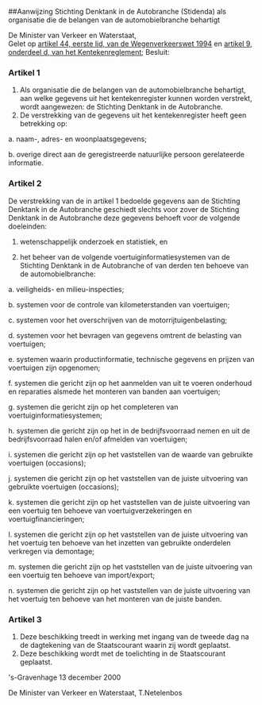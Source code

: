 <meta http-equiv='Content-Type' content='text/html; charset=utf-8' />

##Aanwijzing Stichting Denktank in de Autobranche (Stidenda) als organisatie die de belangen van de automobielbranche behartigt

De Minister van Verkeer en Waterstaat,  
Gelet op [artikel 44, eerste lid, van de Wegenverkeerswet 1994](../../../../../../../../../../../../wet/wegenverkeerswet/1994/BWBR0006622/README.md) en [artikel 9, onderdeel d, van het Kentekenreglement](../../../../../../../../../../../../AMvB/kentekenreglement/BWBR0006951/README.md);
Besluit:    

### Artikel  1  

1.  Als organisatie die de belangen van de automobielbranche behartigt, aan welke gegevens uit het kentekenregister kunnen worden verstrekt, wordt aangewezen: de Stichting Denktank in de Autobranche.   
2.  De verstrekking van de gegevens uit het kentekenregister heeft geen betrekking op: 

a. naam-, adres- en woonplaatsgegevens;  

b. overige direct aan de geregistreerde natuurlijke persoon gerelateerde informatie.     

### Artikel  2  

De verstrekking van de in artikel 1 bedoelde gegevens aan de Stichting Denktank in de Autobranche geschiedt slechts voor zover de Stichting Denktank in de Autobranche deze gegevens behoeft voor de volgende doeleinden: 

1. wetenschappelijk onderzoek en statistiek, en  

2. het beheer van de volgende voertuiginformatiesystemen van de Stichting Denktank in de Autobranche of van derden ten behoeve van de automobielbranche: 

a. veiligheids- en milieu-inspecties;  

b. systemen voor de controle van kilometerstanden van voertuigen;  

c. systemen voor het overschrijven van de motorrijtuigenbelasting;  

d. systemen voor het bevragen van gegevens omtrent de belasting van voertuigen;  

e. systemen waarin productinformatie, technische gegevens en prijzen van voertuigen zijn opgenomen;  

f. systemen die gericht zijn op het aanmelden van uit te voeren onderhoud en reparaties alsmede het monteren van banden aan voertuigen;  

g. systemen die gericht zijn op het completeren van voertuiginformatiesystemen;  

h. systemen die gericht zijn op het in de bedrijfsvoorraad nemen en uit de bedrijfsvoorraad halen en/of afmelden van voertuigen;  

i. systemen die gericht zijn op het vaststellen van de waarde van gebruikte voertuigen (occasions);  

j. systemen die gericht zijn op het vaststellen van de juiste uitvoering van gebruikte voertuigen (occasions);  

k. systemen die gericht zijn op het vaststellen van de juiste uitvoering van een voertuig ten behoeve van voertuigverzekeringen en voertuigfinancieringen;  

l. systemen die gericht zijn op het vaststellen van de juiste uitvoering van het voertuig ten behoeve van het inzetten van gebruikte onderdelen verkregen via demontage;  

m. systemen die gericht zijn op het vaststellen van de juiste uitvoering van een voertuig ten behoeve van import/export;  

n. systemen die gericht zijn op het vaststellen van de juiste uitvoering van het voertuig ten behoeve van het monteren van de juiste banden.      

### Artikel  3  

1.  Deze beschikking treedt in werking met ingang van de tweede dag na de dagtekening van de Staatscourant waarin zij wordt geplaatst.   
2.  Deze beschikking wordt met de toelichting in de Staatscourant geplaatst.   

's-Gravenhage 
13 december 2000    

De 
Minister van Verkeer en Waterstaat, 
T.Netelenbos    
